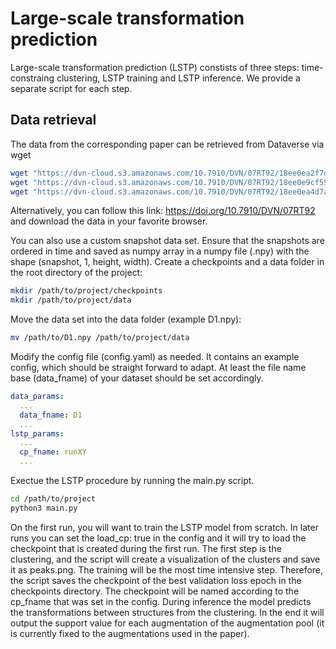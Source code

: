 # Large-scale transformation prediction
Large-scale transformation prediction (LSTP) constists of three steps: time-constraing clustering, LSTP training and LSTP inference. We provide a separate script for each step.

## Data retrieval
The data from the corresponding paper can be retrieved from Dataverse via wget

```bash
wget "https://dvn-cloud.s3.amazonaws.com/10.7910/DVN/07RT92/18ee0ea2f7d-7e024b0676ef?response-content-disposition=attachment%3B%20filename%2A%3DUTF-8%27%27D1_rbc_vertical.npy&response-content-type=application%2Foctet-stream&X-Amz-Algorithm=AWS4-HMAC-SHA256&X-Amz-Date=20240917T112715Z&X-Amz-SignedHeaders=host&X-Amz-Expires=3600&X-Amz-Credential=AKIAIEJ3NV7UYCSRJC7A%2F20240917%2Fus-east-1%2Fs3%2Faws4_request&X-Amz-Signature=a21875b2c9f00ee7cddbfe7a4b225c10cf7626f0861d4174d4c03639798c4fd7" -O D1.npy
wget "https://dvn-cloud.s3.amazonaws.com/10.7910/DVN/07RT92/18ee0e9cf59-6c494593a632?response-content-disposition=attachment%3B%20filename%2A%3DUTF-8%27%27D2_rbc_horizontal.npy&response-content-type=application%2Foctet-stream&X-Amz-Algorithm=AWS4-HMAC-SHA256&X-Amz-Date=20240917T113509Z&X-Amz-SignedHeaders=host&X-Amz-Expires=3600&X-Amz-Credential=AKIAIEJ3NV7UYCSRJC7A%2F20240917%2Fus-east-1%2Fs3%2Faws4_request&X-Amz-Signature=67246e13f3c96edd1d0279452f11febfe9e21163717834941fc4680aca1c8653" -O D2.npy
wget "https://dvn-cloud.s3.amazonaws.com/10.7910/DVN/07RT92/18ee0ea4d7a-4581600b0dfc?response-content-disposition=attachment%3B%20filename%2A%3DUTF-8%27%27D3_vkf.npy&response-content-type=application%2Foctet-stream&X-Amz-Algorithm=AWS4-HMAC-SHA256&X-Amz-Date=20240917T113530Z&X-Amz-SignedHeaders=host&X-Amz-Expires=3600&X-Amz-Credential=AKIAIEJ3NV7UYCSRJC7A%2F20240917%2Fus-east-1%2Fs3%2Faws4_request&X-Amz-Signature=e1c8b97eec46829b2b993397e1e3f055f2399e4956eb3fcb40d1906e37ca3c6d" -O D3.npy
```

Alternatively, you can follow this link: https://doi.org/10.7910/DVN/07RT92 and download the data in your favorite browser.

You can also use a custom snapshot data set. Ensure that the snapshots are ordered in time and saved as numpy array in a numpy file (.npy) with the shape (snapshot, 1, height, width). Create a checkpoints and a data folder in the root directory of the project:

```bash
mkdir /path/to/project/checkpoints
mkdir /path/to/project/data
```

Move the data set into the data folder (example D1.npy):
```bash
mv /path/to/D1.npy /path/to/project/data
```

Modify the config file (config.yaml) as needed. It contains an example config, which should be straight forward to adapt. At least the file name base (data_fname) of your dataset should be set accordingly.

```yaml
data_params:
  ...
  data_fname: D1
  ...
lstp_params:
  ...
  cp_fname: runXY
  ...
```

Exectue the LSTP procedure by running the main.py script.

```bash
cd /path/to/project
python3 main.py
```

On the first run, you will want to train the LSTP model from scratch. In later runs you can set the load_cp: true in the config and it will try to load the checkpoint that is created during the first run.
The first step is the clustering, and the script will create a visualization of the clusters and save it as peaks.png.
The training will be the most time intensive step. Therefore, the script saves the checkpoint of the best validation loss epoch in the checkpoints directory. The checkpoint will be named according to the cp_fname that was set in the config.
During inference the model predicts the transformations between structures from the clustering. In the end it will output the support value for each augmentation of the augmentation pool (it is currently fixed to the augmentations used in the paper).
